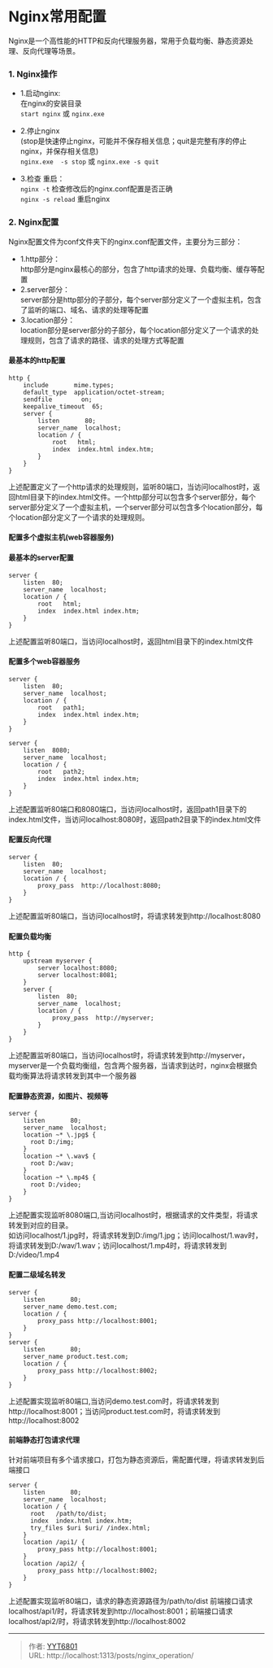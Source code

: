 # Nginx常用配置


Nginx是一个高性能的HTTP和反向代理服务器，常用于负载均衡、静态资源处理、反向代理等场景。

### 1. Nginx操作

* 1.启动nginx:  
 在nginx的安装目录  
`start nginx`  或  `nginx.exe`
  
* 2.停止nginx  
  (stop是快速停止nginx，可能并不保存相关信息；quit是完整有序的停止nginx，并保存相关信息)  
  `nginx.exe  -s stop`  或  `nginx.exe -s quit`
* 3.检查 重启：  
    `nginx -t`  检查修改后的nginx.conf配置是否正确  
   `nginx -s reload` 重启nginx
   
### 2. Nginx配置

Nginx配置文件为conf文件夹下的nginx.conf配置文件，主要分为三部分：
* 1.http部分：  
    http部分是nginx最核心的部分，包含了http请求的处理、负载均衡、缓存等配置
* 2.server部分：  
    server部分是http部分的子部分，每个server部分定义了一个虚拟主机，包含了监听的端口、域名、请求的处理等配置
* 3.location部分：  
    location部分是server部分的子部分，每个location部分定义了一个请求的处理规则，包含了请求的路径、请求的处理方式等配置

#### 最基本的http配置

    http {
        include       mime.types;
        default_type  application/octet-stream;
        sendfile        on;
        keepalive_timeout  65;
        server {
            listen       80;
            server_name  localhost;
            location / {
                root   html;
                index  index.html index.htm;
            }
        }
    }

上述配置定义了一个http请求的处理规则，监听80端口，当访问localhost时，返回html目录下的index.html文件。一个http部分可以包含多个server部分，每个server部分定义了一个虚拟主机，一个server部分可以包含多个location部分，每个location部分定义了一个请求的处理规则。

#### 配置多个虚拟主机(web容器服务)

#### 最基本的server配置

    server {  
        listen  80;
        server_name  localhost;
        location / {
            root   html;
            index  index.html index.htm;
        }
    }  

上述配置监听80端口，当访问localhost时，返回html目录下的index.html文件

#### 配置多个web容器服务

    server {  
        listen  80;
        server_name  localhost;
        location / {
            root   path1;
            index  index.html index.htm;
        }
    }  

    server {  
        listen  8080;
        server_name  localhost;
        location / {
            root   path2;
            index  index.html index.htm;
        }
    }  

上述配置监听80端口和8080端口，当访问localhost时，返回path1目录下的index.html文件，当访问localhost:8080时，返回path2目录下的index.html文件

#### 配置反向代理

    server {  
        listen  80;
        server_name  localhost;
        location / {
            proxy_pass  http://localhost:8080;
        }
    }  

上述配置监听80端口，当访问localhost时，将请求转发到http://localhost:8080

#### 配置负载均衡

    http {
        upstream myserver {
            server localhost:8080;
            server localhost:8081;
        }
        server {
            listen  80;
            server_name  localhost;
            location / {
                proxy_pass  http://myserver;
            }
        }
    }
上述配置监听80端口，当访问localhost时，将请求转发到http://myserver，myserver是一个负载均衡组，包含两个服务器，当请求到达时，nginx会根据负载均衡算法将请求转发到其中一个服务器

#### 配置静态资源，如图片、视频等

    server {
        listen       80;
        server_name  localhost;
        location ~* \.jpg$ {  
          root D:/img; 
        }
        location ~* \.wav$ {  
          root D:/wav; 
        }
        location ~* \.mp4$ {  
          root D:/video;
        }
    }

上述配置实现监听8080端口,当访问localhost时，根据请求的文件类型，将请求转发到对应的目录。  
如访问localhost/1.jpg时，将请求转发到D:/img/1.jpg；访问localhost/1.wav时，将请求转发到D:/wav/1.wav；访问localhost/1.mp4时，将请求转发到D:/video/1.mp4

#### 配置二级域名转发

    server {
        listen       80;
        server_name demo.test.com;
        location / {
            proxy_pass http://localhost:8001;
        }
    }
    server {
        listen       80;
        server_name product.test.com;
        location / {
            proxy_pass http://localhost:8002;
        }
    }

上述配置实现监听80端口,当访问demo.test.com时，将请求转发到http://localhost:8001；当访问product.test.com时，将请求转发到http://localhost:8002

#### 前端静态打包请求代理  
针对前端项目有多个请求接口，打包为静态资源后，需配置代理，将请求转发到后端接口

    server {
        listen       80;
        server_name  localhost;
        location / {
          root   /path/to/dist;
          index  index.html index.htm;
          try_files $uri $uri/ /index.html;
        }
        location /api1/ {
            proxy_pass http://localhost:8001;
        }
        location /api2/ {
            proxy_pass http://localhost:8002;
        }
    }

上述配置实现监听80端口，请求的静态资源路径为/path/to/dist  前端接口请求localhost/api1/时，将请求转发到http://localhost:8001；前端接口请求localhost/api2/时，将请求转发到http://localhost:8002


---

> 作者: [YYT6801](https://blog.yyt6801.top/)  
> URL: http://localhost:1313/posts/nginx_operation/  

